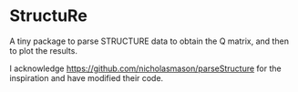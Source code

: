 # StructuRe

A tiny package to parse STRUCTURE data to obtain the Q matrix, and then to plot the results.

I acknowledge https://github.com/nicholasmason/parseStructure for the inspiration and have modified their code.
